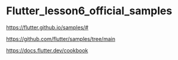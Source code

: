 # Flutter_lesson6_official_samples

https://flutter.github.io/samples/#

https://github.com/flutter/samples/tree/main

https://docs.flutter.dev/cookbook
